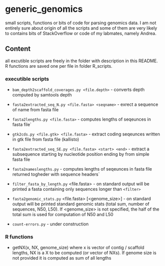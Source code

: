 # generic_genomics

small scripts, functions or bits of code for parsing genomics data. I am not entirely sure about origin of all the scripts and some of them are very likely to contains bits of StackOverflow or code of my labmates, namely Andrea.

## Content

all excutible scripts are freely in the folder with description in this README. R functions are saved one per file in folder R_scripts.

### executible scripts

- `bam_depth2scaffold_coverages.py <file.depth>` - converts depth computed by samtools depth
- `fasta2extracted_seq_N.py <file.fasta> <seqname>` - exrect a sequence of <seqname> name from fasta file
- `fasta2lengths.py <file.fasta>` - computes lengths of seqeunces in fasta file`
- `gtk2cds.py <file.gtk> <file.fasta>` - extract coding seqeunces written in gtk file from fasta file (kallisto)
- `fasta2extracted_seq_SE.py <file.fasta> <start> <end>` - extract a subsequence starting by nucleotide position  <start> ending by <end> from simple fasta file
- `fasta2nameslengths.py` - computes lengths of seqeunces in fasta file returned togheder with sequence headers` 
- `filter_fasta_by_length.py` <file.fasta> <filter> - on standard output will be printed a fasta containing only sequences longer than `<filter>`
- `fasta2genomic_stats.py` <file.fasta> [<genome_size>] - on standard output will be printed standard genomic stats (total sum, number of sequences, N50, L50). If <genome_size> is not specified, the half of the total sum is used for computation of N50 and L50

- `count-errors.py` - under construction

### R functions

- getNX(x, NX, genome_size) where x is vector of contig / scaffold lengths, NX is a X to be computed (or vector of NXs). If genome size is not provided it is computed as sum of all lengths
